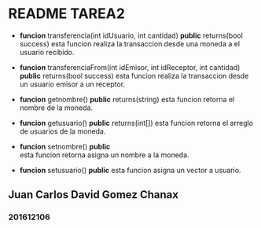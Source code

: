 # **README TAREA2**



* **funcion** transferencia(int idUsuario, int cantidad) **public** returns(bool success) 
esta funcion realiza la transaccion desde una moneda a el usuario recibido.

* **funcion** transferenciaFrom(int idEmisor, int idReceptor, int cantidad) **public** returns(bool success) 
esta funcion realiza la transaccion desde un usuario emisor a un receptor.

* **funcion** getnombre() **public** returns(string) 
esta funcion retorna el nombre de la moneda.

* **funcion** getusuario() **public** returns(int[]) 
esta funcion retorna el arreglo de usuarios de la moneda.

* **funcion** setnombre() **public**  
esta funcion retorna asigna un nombre a la moneda.

* **funcion** setusuario() **public** 
esta funcion asigna un vector a usuario.

## Juan Carlos David Gomez Chanax
### 201612106